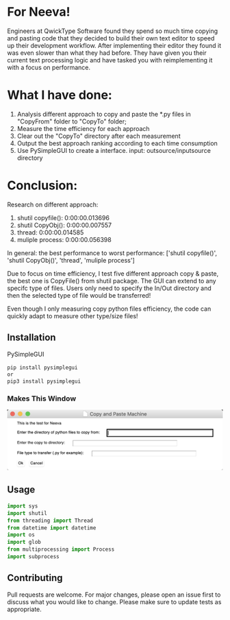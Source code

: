 # For Neeva!

Engineers at QwickType Software found they spend so much time copying and pasting code
that they decided to build their own text editor to speed up their development workflow.
After implementing their editor they found it was even slower than what they had before. They
have given you their current text processing logic and have tasked you with reimplementing it
with a focus on performance.

# What I have done:
1. Analysis different approach to copy and paste the *.py files in "CopyFrom" folder to "CopyTo" folder;
2. Measure the time efficiency for each approach
3. Clear out the "CopyTo" directory after each measurement
4. Output the best approach ranking according to each time consumption
5. Use PySimpleGUI to create a interface. input: outsource/inputsource directory

# Conclusion:
Research on different approach:
1. shutil copyfile():  0:00:00.013696
2. shutil CopyObj():  0:00:00.007557
3. thread:  0:00:00.014585
4. muliple process:  0:00:00.056398

In general:
the best performance to worst performance:  ['shutil copyfile()', 'shutil CopyObj()', 'thread', 'muliple process']

Due to focus on time efficiency, I test five different approach copy & paste, the best one is CopyFile() from shutil package. The GUI can extend to any specifc type of files. Users only need to specify the In/Out directory and then the selected type of file would be transferred!


Even though I only measuring copy python files efficiency, the code can quickly adapt to measure other type/size files!

## Installation

PySimpleGUI
```
pip install pysimplegui
or
pip3 install pysimplegui
```

### Makes This Window

![image](https://github.com/yt549/CopyPerformanceResearch/blob/master/GUI.png)

## Usage

```python
import sys
import shutil
from threading import Thread
from datetime import datetime
import os
import glob
from multiprocessing import Process
import subprocess
```

## Contributing
Pull requests are welcome. For major changes, please open an issue first to discuss what you would like to change.
Please make sure to update tests as appropriate.
